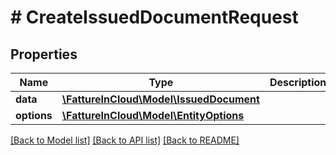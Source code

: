 # # CreateIssuedDocumentRequest

## Properties

Name | Type | Description | Notes
------------ | ------------- | ------------- | -------------
**data** | [**\FattureInCloud\Model\IssuedDocument**](IssuedDocument.md) |  | [optional]
**options** | [**\FattureInCloud\Model\EntityOptions**](EntityOptions.md) |  | [optional]

[[Back to Model list]](../../README.md#models) [[Back to API list]](../../README.md#endpoints) [[Back to README]](../../README.md)
